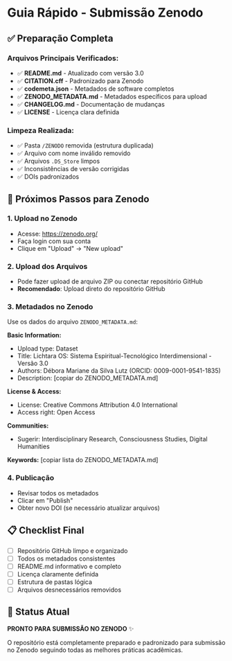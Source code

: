 # Guia Rápido - Submissão Zenodo

## ✅ Preparação Completa

### Arquivos Principais Verificados:
- ✅ **README.md** - Atualizado com versão 3.0
- ✅ **CITATION.cff** - Padronizado para Zenodo
- ✅ **codemeta.json** - Metadados de software completos  
- ✅ **ZENODO_METADATA.md** - Metadados específicos para upload
- ✅ **CHANGELOG.md** - Documentação de mudanças
- ✅ **LICENSE** - Licença clara definida

### Limpeza Realizada:
- ✅ Pasta `/ZENODO` removida (estrutura duplicada)
- ✅ Arquivo com nome inválido removido
- ✅ Arquivos `.DS_Store` limpos
- ✅ Inconsistências de versão corrigidas
- ✅ DOIs padronizados

## 🚀 Próximos Passos para Zenodo

### 1. Upload no Zenodo
- Acesse: https://zenodo.org/
- Faça login com sua conta
- Clique em "Upload" → "New upload"

### 2. Upload dos Arquivos
- Pode fazer upload de arquivo ZIP ou conectar repositório GitHub
- **Recomendado**: Upload direto do repositório GitHub

### 3. Metadados no Zenodo
Use os dados do arquivo `ZENODO_METADATA.md`:

**Basic Information:**
- Upload type: Dataset
- Title: Lichtara OS: Sistema Espiritual-Tecnológico Interdimensional - Versão 3.0
- Authors: Débora Mariane da Silva Lutz (ORCID: 0009-0001-9541-1835)
- Description: [copiar do ZENODO_METADATA.md]

**License & Access:**
- License: Creative Commons Attribution 4.0 International
- Access right: Open Access

**Communities:**
- Sugerir: Interdisciplinary Research, Consciousness Studies, Digital Humanities

**Keywords:** [copiar lista do ZENODO_METADATA.md]

### 4. Publicação
- Revisar todos os metadados
- Clicar em "Publish"
- Obter novo DOI (se necessário atualizar arquivos)

## 📋 Checklist Final
- [ ] Repositório GitHub limpo e organizado
- [ ] Todos os metadados consistentes
- [ ] README.md informativo e completo
- [ ] Licença claramente definida
- [ ] Estrutura de pastas lógica
- [ ] Arquivos desnecessários removidos

## 🎯 Status Atual
**PRONTO PARA SUBMISSÃO NO ZENODO** ✨

O repositório está completamente preparado e padronizado para submissão no Zenodo seguindo todas as melhores práticas acadêmicas.
